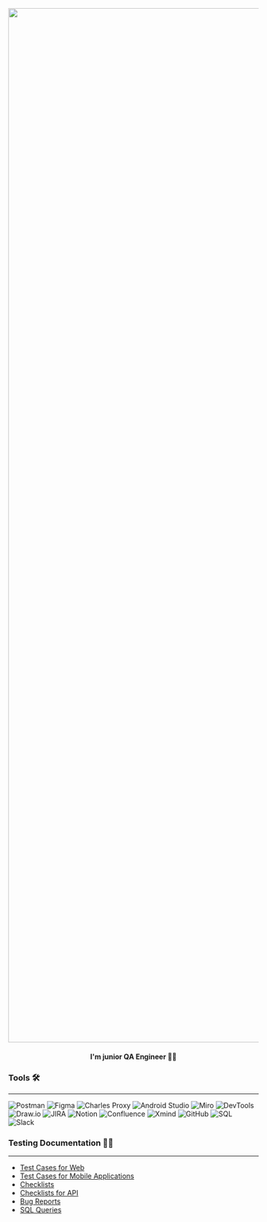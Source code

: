 <div align="center">
    <img src="https://i.ibb.co/T23bzGj/business-card.png" alt="business-card" width="2080">
</div>

<div align="center">
    <h4>I'm junior QA Engineer 🔎🐞</h4>
</div>


### Tools 🛠️
---
![Postman](https://img.shields.io/badge/-Postman-FFE4C4?style=for-the-badge&logo=postman&logoColor=23F7DF1E)
![Figma](https://img.shields.io/badge/-Figma-FFE4C4?style=for-the-badge&logo=figma&logoColor=FF00FF)
![Charles Proxy](https://img.shields.io/badge/-Charles-FFE4C4?style=for-the-badge&logo=charles&logoColor=FF00FF)
![Android Studio](https://img.shields.io/badge/-AndroidStudio-FFE4C4?style=for-the-badge&logo=androidstudio&logoColor=2F4F4F)
![Miro](https://img.shields.io/badge/-Miro-FFE4C4?style=for-the-badge&logo=miro&logoColor=090909)
![DevTools](https://img.shields.io/badge/-DevTools-FFE4C4?style=for-the-badge&logo=DevTools&logoColor=090909)
![Draw.io](https://img.shields.io/badge/-Draw.io-FFE4C4?style=for-the-badge&logo=diagrams.net&logoColor=D2691E)
![JIRA](https://img.shields.io/badge/-JIRA-FFE4C4?style=for-the-badge&logo=jira&logoColor=00008B)
![Notion](https://img.shields.io/badge/-Notion-FFE4C4?style=for-the-badge&logo=Notion&logoColor=000000)
![Confluence](https://img.shields.io/badge/-Confluence-FFE4C4?style=for-the-badge&logo=Confluence&logoColor=00008B)
![Xmind](https://img.shields.io/badge/-Xmind-FFE4C4?style=for-the-badge&logo=Xmind&logoColor=00008B)
![GitHub](https://img.shields.io/badge/-GitHub-FFE4C4?style=for-the-badge&logo=GitHub&logoColor=000000)
![SQL](https://img.shields.io/badge/-SQL-FFE4C4?style=for-the-badge&logo=postgreSQL&logoColor=000000)
![Slack](https://img.shields.io/badge/-Slack-FFE4C4?style=for-the-badge&logo=Slack&logoColor=800080)

### Testing Documentation 📑📎
---

- [Test Cases for Web](https://github.com/adalanche/Test_Cases_for_WEB)
- [Test Cases for Mobile Applications](https://github.com/adalanche/Test_Cases_for_Mobile_App)
- [Checklists](https://github.com/adalanche/Checklists)
- [Checklists for API](https://github.com/adalanche/Checklists_for_API)
- [Bug Reports](https://github.com/adalanche/Bug_Reports)
- [SQL Queries](https://github.com/adalanche/SQL_Queries)





